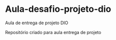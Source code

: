 # Aula-desafio-projeto-dio
Aula de entrega de projeto DIO

Repositório criado para aula entrega de projeto
